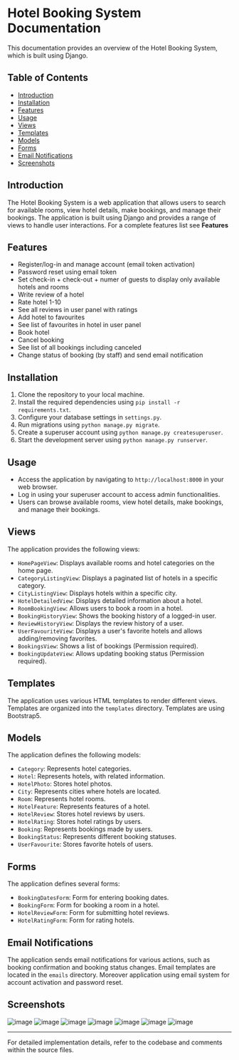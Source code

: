 # Hotel Booking System Documentation

This documentation provides an overview of the Hotel Booking System, which is built using Django.

## Table of Contents

- [Introduction](#introduction)
- [Installation](#installation)
- [Features](#features)
- [Usage](#usage)
- [Views](#views)
- [Templates](#templates)
- [Models](#models)
- [Forms](#forms)
- [Email Notifications](#email-notifications)
- [Screenshots](#screenshots)

## Introduction

The Hotel Booking System is a web application that allows users to search for available rooms, view hotel details, make bookings, and manage their bookings. The application is built using Django and provides a range of views to handle user interactions. For a complete features list see **Features**

## Features

- Register/log-in and manage account (email token activation)
- Password reset using email token
- Set check-in + check-out + numer of guests to display only available hotels and rooms
- Write review of a hotel
- Rate hotel 1-10
- See all reviews in user panel with ratings
- Add hotel to favourites
- See list of favourites in hotel in user panel
- Book hotel
- Cancel booking
- See list of all bookings including canceled
- Change status of booking (by staff) and send email notification

## Installation

1. Clone the repository to your local machine.
2. Install the required dependencies using `pip install -r requirements.txt`.
3. Configure your database settings in `settings.py`.
4. Run migrations using `python manage.py migrate`.
5. Create a superuser account using `python manage.py createsuperuser`.
6. Start the development server using `python manage.py runserver`.

## Usage

- Access the application by navigating to `http://localhost:8000` in your web browser.
- Log in using your superuser account to access admin functionalities.
- Users can browse available rooms, view hotel details, make bookings, and manage their bookings.

## Views

The application provides the following views:

- `HomePageView`: Displays available rooms and hotel categories on the home page.
- `CategoryListingView`: Displays a paginated list of hotels in a specific category.
- `CityListingView`: Displays hotels within a specific city.
- `HotelDetailedView`: Displays detailed information about a hotel.
- `RoomBookingView`: Allows users to book a room in a hotel.
- `BookingHistoryView`: Shows the booking history of a logged-in user.
- `ReviewHistoryView`: Displays the review history of a user.
- `UserFavouriteView`: Displays a user's favorite hotels and allows adding/removing favorites.
- `BookingsView`: Shows a list of bookings (Permission required).
- `BookingUpdateView`: Allows updating booking status (Permission required).

## Templates

The application uses various HTML templates to render different views. Templates are organized into the `templates` directory. Templates are using Bootstrap5. 

## Models

The application defines the following models:

- `Category`: Represents hotel categories.
- `Hotel`: Represents hotels, with related information.
- `HotelPhoto`: Stores hotel photos.
- `City`: Represents cities where hotels are located.
- `Room`: Represents hotel rooms.
- `HotelFeature`: Represents features of a hotel.
- `HotelReview`: Stores hotel reviews by users.
- `HotelRating`: Stores hotel ratings by users.
- `Booking`: Represents bookings made by users.
- `BookingStatus`: Represents different booking statuses.
- `UserFavourite`: Stores favorite hotels of users.

## Forms

The application defines several forms:

- `BookingDatesForm`: Form for entering booking dates.
- `BookingForm`: Form for booking a room in a hotel.
- `HotelReviewForm`: Form for submitting hotel reviews.
- `HotelRatingForm`: Form for rating hotels.

## Email Notifications

The application sends email notifications for various actions, such as booking confirmation and booking status changes. Email templates are located in the `emails` directory. Moreover application using email system for account activation and password reset.

## Screenshots
![image](https://github.com/swietlikm/booking_django/assets/121583766/b92b311b-4e08-470d-b8f2-38c36eb0aa70)
![image](https://github.com/swietlikm/booking_django/assets/121583766/873aab21-46fc-4bc1-8082-797315b230b1)
![image](https://github.com/swietlikm/booking_django/assets/121583766/9387898d-b594-4473-9225-c22bb1c93ef7)
![image](https://github.com/swietlikm/booking_django/assets/121583766/5eec556d-ec08-4041-9565-f234d2eb967a)
![image](https://github.com/swietlikm/booking_django/assets/121583766/966d0498-d903-4c50-b46c-feb03bd523d9)
![image](https://github.com/swietlikm/booking_django/assets/121583766/9b26b2eb-5f5f-4115-9bbc-0d454108454f)
![image](https://github.com/swietlikm/booking_django/assets/121583766/212ad033-8d98-4f95-bac3-b70cd098515d)



---

For detailed implementation details, refer to the codebase and comments within the source files.
